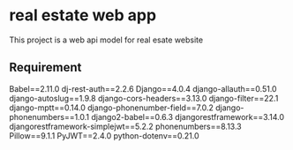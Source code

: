 # real estate web app
This project is a web api model for real esate website
## Requirement

Babel==2.11.0
dj-rest-auth==2.2.6
Django==4.0.4
django-allauth==0.51.0
django-autoslug==1.9.8
django-cors-headers==3.13.0
django-filter==22.1
django-mptt==0.14.0
django-phonenumber-field==7.0.2
django-phonenumbers==1.0.1
django2-babel==0.6.3
djangorestframework==3.14.0
djangorestframework-simplejwt==5.2.2
phonenumbers==8.13.3
Pillow==9.1.1
PyJWT==2.4.0
python-dotenv==0.21.0